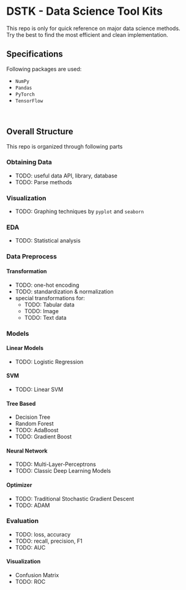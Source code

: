 # DSTK - Data Science Tool Kits


This repo is only for quick reference on major data science methods.  
Try the best to find the most efficient and clean implementation.


## Specifications

Following packages are used:
- `NumPy`
- `Pandas`
- `PyTorch`
- `TensorFlow`


<br/>

## Overall Structure

This repo is organized through following parts

### Obtaining Data

- TODO: useful data API, library, database
- TODO: Parse methods

### Visualization

- TODO: Graphing techniques by `pyplot` and `seaborn`

### EDA

- TODO: Statistical analysis

### Data Preprocess 

#### Transformation

- TODO: one-hot encoding
- TODO: standardization & normalization
- special transformations for:
  - TODO: Tabular data
  - TODO: Image
  - TODO: Text data

### Models

#### Linear Models

- TODO: Logistic Regression

#### SVM

- TODO: Linear SVM

#### Tree Based

- Decision Tree
- Random Forest
- TODO: AdaBoost
- TODO: Gradient Boost

#### Neural Network

- TODO: Multi-Layer-Perceptrons
- TODO: Classic Deep Learning Models

#### Optimizer

- TODO: Traditional Stochastic Gradient Descent
- TODO: ADAM

### Evaluation

- TODO: loss, accuracy
- TODO: recall, precision, F1
- TODO: AUC 

#### Visualization

- Confusion Matrix
- TODO: ROC

